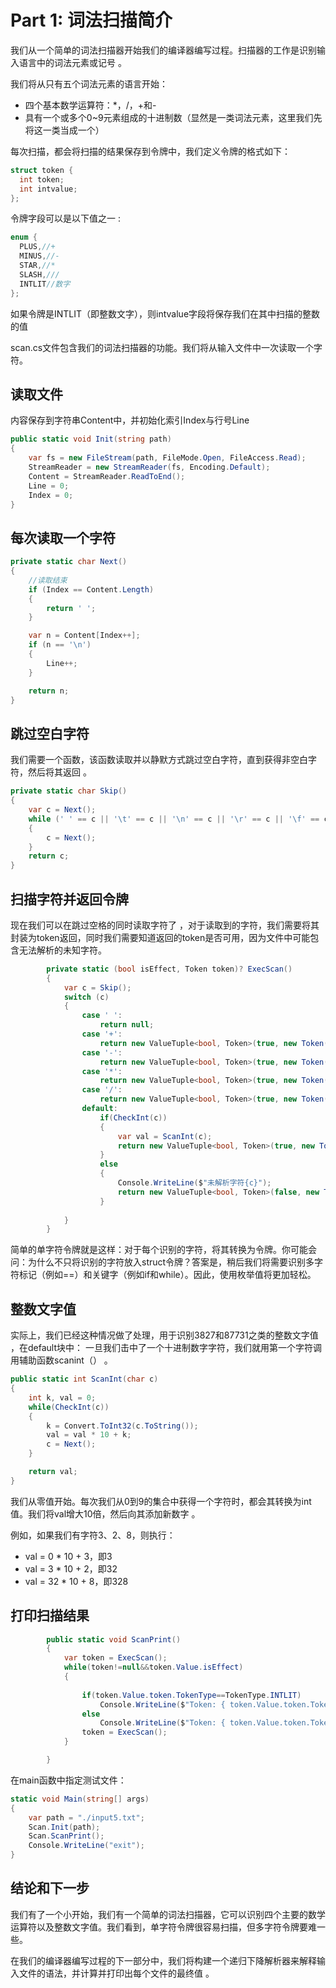 # Part 1: 词法扫描简介 

我们从一个简单的词法扫描器开始我们的编译器编写过程。扫描器的工作是识别输入语言中的词法元素或记号 。

 我们将从只有五个词法元素的语言开始： 

* 四个基本数学运算符：*，/，+和-
* 具有一个或多个0~9元素组成的十进制数（显然是一类词法元素，这里我们先将这一类当成一个）

每次扫描，都会将扫描的结果保存到令牌中，我们定义令牌的格式如下：

```C#
struct token {
  int token;
  int intvalue;
};
```

 令牌字段可以是以下值之一 :

```C#
enum {
  PLUS,//+ 
  MINUS,//- 
  STAR,//* 
  SLASH,/// 
  INTLIT//数字
};
```

 如果令牌是INTLIT（即整数文字），则intvalue字段将保存我们在其中扫描的整数的值 

 scan.cs文件包含我们的词法扫描器的功能。我们将从输入文件中一次读取一个字符。 

## 读取文件

内容保存到字符串Content中，并初始化索引Index与行号Line

```C#
public static void Init(string path)
{
    var fs = new FileStream(path, FileMode.Open, FileAccess.Read);
    StreamReader = new StreamReader(fs, Encoding.Default);
    Content = StreamReader.ReadToEnd();
    Line = 0;
    Index = 0;
}
```

## 每次读取一个字符

```C#
private static char Next()
{
    //读取结束
    if (Index == Content.Length)
    {
        return ' ';
    }

    var n = Content[Index++];
    if (n == '\n')
    {
        Line++;
    }

    return n;
}
```

## 跳过空白字符

 我们需要一个函数，该函数读取并以静默方式跳过空白字符，直到获得非空白字符，然后将其返回 。

```C#
private static char Skip()
{
    var c = Next();
    while (' ' == c || '\t' == c || '\n' == c || '\r' == c || '\f' == c)
    {
        c = Next();
    }
    return c;
}
```

## 扫描字符并返回令牌

 现在我们可以在跳过空格的同时读取字符了 ，对于读取到的字符，我们需要将其封装为token返回，同时我们需要知道返回的token是否可用，因为文件中可能包含无法解析的未知字符。

```C#
        private static (bool isEffect, Token token)? ExecScan()
        {
            var c = Skip();
            switch (c)
            {
                case ' ':
                    return null;
                case '+':
                    return new ValueTuple<bool, Token>(true, new Token() { TokenType = TokenType.PLUS });
                case '-':
                    return new ValueTuple<bool, Token>(true, new Token() { TokenType = TokenType.MINUS });
                case '*':
                    return new ValueTuple<bool, Token>(true, new Token() { TokenType = TokenType.STAR });
                case '/':
                    return new ValueTuple<bool, Token>(true, new Token() { TokenType = TokenType.SLASH });
                default:
                    if(CheckInt(c))
                    {
                        var val = ScanInt(c);
                        return new ValueTuple<bool, Token>(true, new Token() { TokenType = TokenType.INTLIT,IntValue=val });
                    }
                    else
                    {
                        Console.WriteLine($"未解析字符{c}");
                        return new ValueTuple<bool, Token>(false, new Token() { });
                    }
                    
            }
        }
```

 简单的单字符令牌就是这样：对于每个识别的字符，将其转换为令牌。你可能会问：为什么不只将识别的字符放入struct令牌？答案是，稍后我们将需要识别多字符标记（例如==）和关键字（例如if和while）。因此，使用枚举值将更加轻松。 

##  整数文字值 

 实际上，我们已经这种情况做了处理，用于识别3827和87731之类的整数文字值 ，在default块中： 一旦我们击中了一个十进制数字字符，我们就用第一个字符调用辅助函数scanint（） 。

```C#
public static int ScanInt(char c)
{
    int k, val = 0;
    while(CheckInt(c))
    {
        k = Convert.ToInt32(c.ToString());
        val = val * 10 + k;
        c = Next();
    }

    return val;
}
```

 我们从零值开始。每次我们从0到9的集合中获得一个字符时，都会其转换为int值。我们将val增大10倍，然后向其添加新数字 。

 例如，如果我们有字符3、2、8，则执行：

* val = 0 * 10 + 3，即3
* val = 3 * 10 + 2，即32
* val = 32 * 10 + 8，即328 

## 打印扫描结果

```C#
        public static void ScanPrint()
        {
            var token = ExecScan();
            while(token!=null&&token.Value.isEffect)
            {
                
                if(token.Value.token.TokenType==TokenType.INTLIT)
                    Console.WriteLine($"Token: { token.Value.token.TokenType.ToString()},value: {token.Value.token.IntValue}");
                else
                    Console.WriteLine($"Token: { token.Value.token.TokenType.ToString()}");
                token = ExecScan();
            }

        }
```

在main函数中指定测试文件：

```C#
static void Main(string[] args)
{
    var path = "./input5.txt";
    Scan.Init(path);
    Scan.ScanPrint();
    Console.WriteLine("exit");
}
```



 ## 结论和下一步

我们有了一个小开始，我们有一个简单的词法扫描器，它可以识别四个主要的数学运算符以及整数文字值。我们看到，单字符令牌很容易扫描，但多字符令牌要难一些。 

 在我们的编译器编写过程的下一部分中，我们将构建一个递归下降解析器来解释输入文件的语法，并计算并打印出每个文件的最终值 。